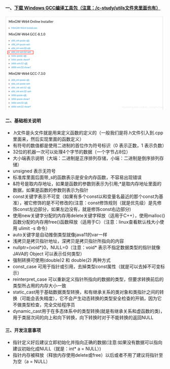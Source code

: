 #### 一、[下载 Windows GCC编译工具包（注意：/c-study/utils文件夹里面也有）](https://sourceforge.net/projects/mingw-w64/files/mingw-w64/mingw-w64-release/)
![image](https://github.com/firechiang/c-study/blob/master/images/download_gcc.png)

#### 二、基础相关说明
 - .h文件是头文件就是用来定义函数的定义的（一般我们是将.h文件引入到.cpp里面来，然后实现里面的函数定义）
 - 有符号的数值都是使用二进制的首位作为符号标识（0 表示正数，1 表示负数）
 - 32位的机器一次可以处理4个字节的数据（一个字节占8位）
 - 大小端表示说明（大端：二进制是正序排列存储，小端：二进制是倒序排列存储）
 - unsigned 表示无符号
 - 标准库里面后面带_s的函数表示是安全内存函数，不容易出现错误
 - &符号是取内存地址，如果是函数的参数则表示为引用;*是取内存地址里面的数据，如果是函数的参数则表示为指针
 - const关键字表示不可变（如果有多个const以和变量名最近的那个const为基准），被它修饰的是不可修改的(注意：const修饰规则（就是优先级）是先修饰const左边部分，如果左边没有，就是修饰const右边部分)
 - 使用new关键字分配的内存用delete关键字释放（适用于C++），使用malloc()函数分配的内存用free()函数释放（适用于C）（注意：linux查看默认栈大小使用 ulimit -s 命令）
 - auto关键字是自动推倒类型就像java11的var一样
 - 浅拷贝是拷贝指针地址，深拷贝是拷贝指针所指向的内容
 - nullptr=(void*)0，NULL=0（注意：void* 表示不指定数据类型的指针就像JAVA的 Object 可以表示任何类型）
 - 强制转换可使用(double)2 和 double(2) 两种方式
 - const_case 可用于指针或引用，去掉类型const属性（就是可以去掉不可变标示）
 - reinterpret_case 可以重新定义指针所指向的数据的类型，但要求转换前后的类型所占用的内存大小一致
 - static_cast用于基础数据类型转换，和有继承关系的类对象和类指针之间的转换（可能会丢失精度），它不会产生动态转换的类型安全检查的开销，因为它不做类型检查，完全交给程序员
 - dynamic_cast用于在多态体系中的类型转换(就是有继承关系和虚函数的类)，用于类层次间的向上和向下转换，向下转换时对于不能转换的返回NULL
 
#### 三、开发注意事项
 - 指针定义好后建议立即初始化并指向正确的数据(注意:如果没有数据可以指向建议初始化成NULL（就是：int* a = NULL）)
 - 指针内存被释放（释放内存使用delete或free）以后或者不用了建议将指针至为空（a = NULL）